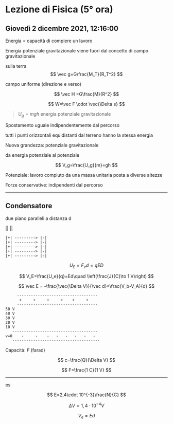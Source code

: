 # Lezione di Fisica (5° ora)
## Giovedì 2 dicembre 2021, 12:16:00

Energia = capacità di compiere un lavoro


Energia potenziale gravitazionale
viene fuori dal concetto di campo gravitazionale

sulla terra
$$
\vec g=G\frac{M_T}{R_T^2}
$$

campo uniforme (direzione e verso)


$$
\vec H =G\frac{M}{R^2}
$$



$$
W=\vec F \cdot \vec{\Delta s}
$$

> $U_g=mgh$
> energia potenziale gravitazionale


Spostamento uguale indipendentemente dal percorso


tutti i punti orizzontali equidistanti dal terreno hanno la stessa energia


Nuova grandezza: potenziale gravitazionale


da energia potenziale al potenziale


$$
V_g=\frac{U_g}{m}=gh
$$


Potenziale: lavoro compiuto da una massa unitaria posta a diverse altezze



Forze conservative: indipendenti dal percorso

---

## Condensatore

due piano paralleli a distanza d



||   || 




	|+| ---------> |-|
	|+| ---------> |-|
	|+| ---------> |-|
	|+| ---------> |-|
	|+| ---------> |-|



$$
U_E=F_ed=qED
$$


$$
V_E=\frac{U_e}{q}=Ed\quad \left(\frac{J}{C}\to 1 V\right)
$$


$$
\vec E = -\frac{\vec{\Delta V}}{\vec d}=\frac{V_b-V_A}{d}
$$


		 -----------------------------------
	      +     +     +     +    +     +
		 -----------------------------------
	50 V
	40 V
	30 V
	20 V 
	10 V
	   -------------------------------------
	v=0	   -     -    -   -   -   -   -   -  
	   --------------------------------------
Capacità: $F$ (farad)

$$
c=\frac{Q}{\Delta V}
$$

$$
F=\frac{1 C}{1 V}
$$

---

es




$$
E=2,4\cdot 10^{-3}\frac{N}{C}
$$

$$
\Delta V = 1,4\cdot 10^{-4}V
$$

$$
V_e = Ed
$$
<!--stackedit_data:
eyJoaXN0b3J5IjpbLTExMjMwOTk4NzUsMTA3NjM5OTcyNCwxMD
MwMDE5NzM5LC0xNTMxNTc1NjQwLC01NTUwNDU0MjIsLTEyMjA3
MTM0ODddfQ==
-->